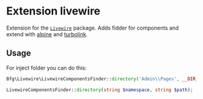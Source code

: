 # Extension livewire

Extension for the [`Livewire`](https://laravel-livewire.com/) package. 
Adds fidder for components and extend with [alpine](https://alpinejs.dev/) and [turbolink](https://laravel-livewire.com/).

## Usage



For inject folder you can do this:
```php
Bfg\Livewire\LivewireComponentsFinder::directory('Admin\\Pages', __DIR__.'/../Pages');
```
```php
LivewireComponentsFinder::directory(string $namespace, string $path);
```
